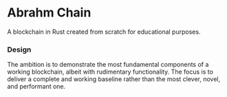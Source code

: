 # Abrahm Chain
A blockchain in Rust created from scratch for educational purposes.

### Design
The ambition is to demonstrate the most fundamental components of a working blockchain, albeit with rudimentary functionality. The focus is to deliver a complete and working baseline rather than the most clever, novel, and performant one.
